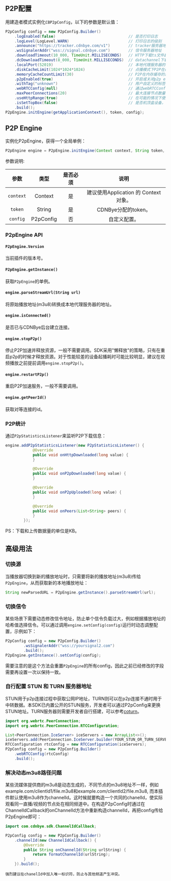 
## P2P配置
用建造者模式实例化`CBP2pConfig`，以下的参数是默认值：
```java
P2pConfig config = new P2pConfig.Builder()
    .logEnabled(false)                                // 是否打印日志
    .logLevel(LogLevel.WARN)                          // 打印日志的级别
    .announce("https://tracker.cdnbye.com/v1")        // tracker服务器地址
    .wsSignalerAddr("wss://signal.cdnbye.com")        // 信令服务器地址
    .downloadTimeout(10_000, TimeUnit.MILLISECONDS)   // HTTP下载ts文件超时时间
    .dcDownloadTimeout(8_000, TimeUnit.MILLISECONDS)  // datachannel下载二进制数据的最大超时时间
    .localPort(52019)                                 // 本地代理服务器的端口号
    .diskCacheLimit(1024*1024*1024)                   // 点播模式下P2P在磁盘缓存的最大数据量(设为0可以禁用磁盘缓存)
    .memoryCacheCountLimit(30)                        // P2P在内存缓存的最大数据量，用ts文件个数表示
    .p2pEnabled(true)                                 // 开启或关闭p2p engine
    .withTag("unknown")                               // 用户自定义的标签，可以在控制台查看分布图
    .webRTCConfig(null)                               // 通过webRTCConfig来修改WebRTC默认配置
    .maxPeerConnections(20)                           // 最大连接节点数量
    .useHttpRange(true)                               // 在可能的情况下使用Http Range请求来补足p2p下载超时的剩余部分数据
    .isSetTopBox(false)                               // 是否机顶盒设备，如果在机顶盒运行设为true，提高兼容性
    .build();  
P2pEngine.initEngine(getApplicationContext(), token, config);
```

## P2P Engine
实例化P2pEngine，获得一个全局单例：
```java
P2pEngine engine = P2pEngine.initEngine(Context context, String token, P2pConfig config);
```
参数说明:
<br>

| 参数 | 类型 | 是否必须 | 说明 |
| :-: | :-: | :-: | :-: |
| `context` | Context | 是 | 建议使用Application 的 Context 对象。                                                                                      
| `token` | String | 是 | CDNBye分配的token。
| `config` | P2pConfig | 否 | 自定义配置。

### P2pEngine API
#### `P2pEngine.Version`
当前插件的版本号。

#### `P2pEngine.getInstance()`
获取`P2pEngine`的单例。

#### `engine.parseStreamUrl(String url)`
将原始播放地址(m3u8)转换成本地代理服务器的地址。

#### `engine.isConnected()`
是否已与CDNBye后台建立连接。

#### `engine.stopP2p()`
停止P2P加速并释放资源，一般不需要调用。SDK采用"懒释放"的策略，只有在重启p2p的时候才释放资源。对于性能较差的设备起播耗时可能比较明显，建议在视频播放之前提前调用`engine.stopP2p()`。

#### `engine.restartP2p()`
重启P2P加速服务，一般不需要调用。

#### `engine.getPeerId()`
获取对等连接的id。

### P2P统计
通过`P2pStatisticsListener`来监听P2P下载信息：
```java
engine.addP2pStatisticsListener(new P2pStatisticsListener() {
            @Override
            public void onHttpDownloaded(long value) {
            }

            @Override
            public void onP2pDownloaded(long value) {
            }

            @Override
            public void onP2pUploaded(long value) {
            }

            @Override
            public void onPeers(List<String> peers) {
            }
        });
```
PS：下载和上传数据量的单位是KB。

## 高级用法
### 切换源
当播放器切换到新的播放地址时，只需要将新的播放地址(m3u8)传给`P2pEngine`，从而获取新的本地播放地址：
```java
String newParsedURL = P2pEngine.getInstance().parseStreamUrl(url);
```

### 切换信令
某些场景下需要动态修改信令地址，防止单个信令负载过大，例如根据播放地址的哈希值选择信令。可以通过调用`engine.setConfig(config)`运行时动态调整配置，示例如下：
```java
P2pConfig config = new P2pConfig.Builder()
        .wsSignalerAddr("wss://yoursignal2.com")
        .build();
P2pEngine.getInstance().setConfig(config);
```
需要注意的是这个方法会重置`P2pEngine`的所有config，因此之前已经修改的字段需要再设置一次以保持一致。

### 自行配置 STUN 和 TURN 服务器地址
STUN用于p2p连接过程中获取公网IP地址，TURN则可以在p2p连接不通时用于中转数据。本SDK已内置公开的STUN服务，开发者可以通过P2pConfig来更换STUN地址。TURN服务器则需要开发者自行搭建，可以参考[coturn](https://github.com/coturn/coturn)。
```java
import org.webrtc.PeerConnection;
import org.webrtc.PeerConnection.RTCConfiguration;

List<PeerConnection.IceServer> iceServers = new ArrayList<>();
iceServers.add(PeerConnection.IceServer.builder(YOUR_STUN_OR_TURN_SERVER).createIceServer());
RTCConfiguration rtcConfig = new RTCConfiguration(iceServers);
P2pConfig config = new P2pConfig.Builder()
    .webRTCConfig(rtcConfig)
    .build();
```
### 解决动态m3u8路径问题
某些流媒体提供商的m3u8是动态生成的，不同节点的m3u8地址不一样，例如example.com/clientId1/file.m3u8和example.com/clientId2/file.m3u8, 而本插件默认使用m3u8作为channelId。这时候就要构造一个共同的chanelId，使实际观看同一直播/视频的节点处在相同频道中。在构造P2pConfig时通过在ChannelIdCallback的onChannelId方法中重新构造channelId，再把config传给P2pEngine即可：
```java
import com.cdnbye.sdk.ChannelIdCallback;

P2pConfig config = new P2pConfig.Builder()
    .channelId(new ChannelIdCallback() {
        @Override
        public String onChannelId(String urlString) {
            return formatChannelId(urlString);
        }
    }).build();
```
`强烈建议在chanelId中加入唯一标识符，防止与其他频道产生冲突。`

